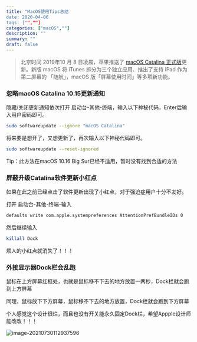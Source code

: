 ```yaml
---
title: "MacOS使用Tips总结
date: 2020-04-06
tags: ["",""]
categories: ["macOS",""]
description: ""
summary: ""
draft: false
---
```


> 北京时间 2019年10 月 8 日凌晨，苹果推送了 [macOS Catalina 正式版][introduce]更新。新版 macOS 将 iTunes 拆分为三个独立应用、推出了支持 iPad 作为第二屏幕的 「随航」，macOS 版「屏幕使用时间」等多项新功能。

[introduce]: https://zhuanlan.zhihu.com/p/85456461

### 忽略macOS Catalina 10.15更新通知

隐藏/关闭更新通知依次打开 启动台-其他-终端，输入以下神秘代码，Enter后输入用户密码即可。

```bash
sudo softwareupdate --ignore "macOS Catalina"
```

将来要是想开了，又想更新了，再次输入以下神秘代码即可。

```bash
sudo softwareupdate --reset-ignored
```

Tip：此方法在macOS 10.16 Big Sur已经不适用，暂时没有找到合适的方法

### 屏蔽升级Catalina软件更新小红点

如果在此之前已经点击了软件更新出现了小红点，对于强迫症用户十分不友好。

打开 启动台-其他-终端-输入

```bash
defaults write com.apple.systempreferences AttentionPrefBundleIDs 0
```

然后继续输入

```bash
killall Dock
```

烦人的小红点就消失了！！！

### 外接显示器Dock栏会乱跑

鼠标在上方屏幕红框处，也就是鼠标移不下去的地方放置一两秒，Dock栏就会跑到上方屏幕

同理，鼠标放下下方屏幕，鼠标移不下去的地方放置，Dock栏就会跑到下方屏幕

个人感觉这个设计很烂，而且也没有开关能永久固定Dock栏，希望Appple设计师能改改！！！

![image-20210730112937596](https://img.aladdinding.cn/image-20210730112937596.png)

